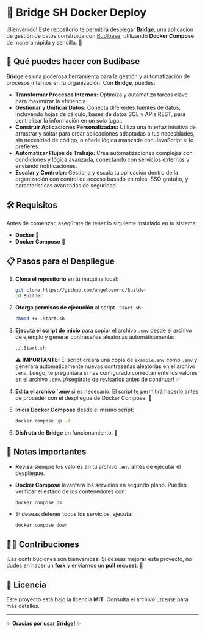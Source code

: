 # 🌉 Bridge SH Docker Deploy

¡Bienvenido! Este repositorio te permitirá desplegar **Bridge**, una aplicación de gestión de datos construida con [Budibase](https://budibase.com/), utilizando **Docker Compose** de manera rápida y sencilla. 🌟

## 📝 Qué puedes hacer con Budibase

**Bridge** es una poderosa herramienta para la gestión y automatización de procesos internos en tu organización. Con **Bridge**, puedes:

- **Transformar Procesos Internos:** Optimiza y automatiza tareas clave para maximizar la eficiencia.
- **Gestionar y Unificar Datos:** Conecta diferentes fuentes de datos, incluyendo hojas de cálculo, bases de datos SQL y APIs REST, para centralizar la información en un solo lugar.
- **Construir Aplicaciones Personalizadas:** Utiliza una interfaz intuitiva de arrastrar y soltar para crear aplicaciones adaptadas a tus necesidades, sin necesidad de código, o añade lógica avanzada con JavaScript si lo prefieres.
- **Automatizar Flujos de Trabajo:** Crea automatizaciones complejas con condiciones y lógica avanzada, conectando con servicios externos y enviando notificaciones.
- **Escalar y Controlar:** Gestiona y escala tu aplicación dentro de la organización con control de acceso basado en roles, SSO gratuito, y características avanzadas de seguridad.

## 🛠️ Requisitos

Antes de comenzar, asegúrate de tener lo siguiente instalado en tu sistema:

- **Docker** 🐳
- **Docker Compose** 🧩

## 📋 Pasos para el Despliegue

1. **Clona el repositorio** en tu máquina local:

    ```bash
    git clone https://github.com/angelosorno/Builder
    cd Builder
    ```

2. **Otorga permisos de ejecución** al script `.Start.sh`:

    ```bash
    chmod +x .Start.sh
    ```

3. **Ejecuta el script de inicio** para copiar el archivo `.env` desde el archivo de ejemplo y generar contraseñas aleatorias automáticamente:

    ```bash
    ./.Start.sh
    ```

    ⚠️ **IMPORTANTE:** El script creará una copia de `example.env` como `.env` y generará automáticamente nuevas contraseñas aleatorias en el archivo `.env`. Luego, te preguntará si has configurado correctamente los valores en el archivo `.env`. ¡Asegúrate de revisarlos antes de continuar! ✅

4. **Edita el archivo `.env** si es necesario. El script te permitirá hacerlo antes de proceder con el despliegue de Docker Compose. 📝

5. **Inicia Docker Compose** desde el mismo script:

    ```bash
    docker compose up -d
    ```

6. **Disfruta** de **Bridge** en funcionamiento. 🎉

## 🚨 Notas Importantes

- **Revisa** siempre los valores en tu archivo `.env` antes de ejecutar el despliegue.
- **Docker Compose** levantará los servicios en segundo plano. Puedes verificar el estado de los contenedores con:

    ```bash
    docker compose ps
    ```

- Si deseas detener todos los servicios, ejecuta:

    ```bash
    docker compose down
    ```

## 🧑‍💻 Contribuciones

¡Las contribuciones son bienvenidas! Si deseas mejorar este proyecto, no dudes en hacer un **fork** y enviarnos un **pull request**. 🙌

## 📄 Licencia

Este proyecto está bajo la licencia **MIT**. Consulta el archivo `LICENSE` para más detalles.

---

✨ **Gracias por usar Bridge!** ✨
